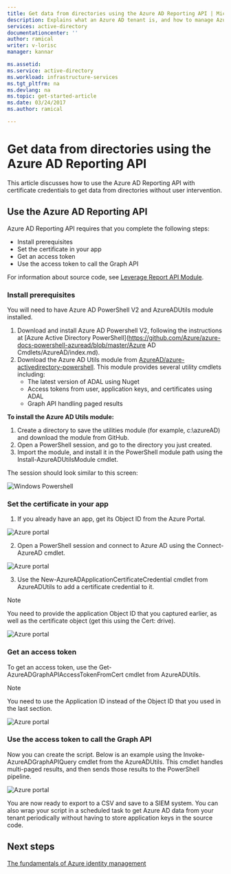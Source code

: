 ```yaml
---
title: Get data from directories using the Azure AD Reporting API | Microsoft Docs
description: Explains what an Azure AD tenant is, and how to manage Azure through Azure Active Directory
services: active-directory
documentationcenter: ''
author: ramical
writer: v-lorisc
manager: kannar

ms.assetid: 
ms.service: active-directory
ms.workload: infrastructure-services
ms.tgt_pltfrm: na
ms.devlang: na
ms.topic: get-started-article
ms.date: 03/24/2017
ms.author: ramical

---
```

# Get data from directories using the Azure AD Reporting API
This article discusses how to use the Azure AD Reporting API with certificate credentials to get data from directories without user intervention. 

## Use the Azure AD Reporting API 
Azure AD Reporting API requires that you complete the following steps:
 *	Install prerequisites
 *	Set the certificate in your app
 *	Get an access token
 *	Use the access token to call the Graph API

For information about source code, see [Leverage Report API Module](https://github.com/AzureAD/azure-activedirectory-powershell/tree/gh-pages/Modules/AzureADUtils). 

### Install prerequisites
You will need to have Azure AD PowerShell V2 and AzureADUtils module installed.

1. Download and install Azure AD Powershell V2, following the instructions at [Azure Active Directory PowerShell](https://github.com/Azure/azure-docs-powershell-azuread/blob/master/Azure AD Cmdlets/AzureAD/index.md).
2. Download the Azure AD Utils module from [AzureAD/azure-activedirectory-powershell](https://github.com/AzureAD/azure-activedirectory-powershell/blob/gh-pages/Modules/AzureADUtils/AzureADUtils.psm1). 
  This module provides several utility cmdlets including:
   * The latest version of ADAL using Nuget
   * Access tokens from user, application keys, and certificates using ADAL
   * Graph API handling paged results

**To install the Azure AD Utils module:**

1. Create a directory to save the utilities module (for example, c:\azureAD) and download the module from GitHub.
2. Open a PowerShell session, and go to the directory you just created. 
3. Import the module, and install it in the PowerShell module path using the Install-AzureADUtilsModule cmdlet. 

The session should look similar to this screen:

  ![Windows Powershell](./media/active-directory-report-api-with-certificates/windows-powershell.png)

### Set the certificate in your app
1. If you already have an app, get its Object ID from the Azure Portal. 

  ![Azure portal](./media/active-directory-report-api-with-certificates/azure-portal.png)

2. Open a PowerShell session and connect to Azure AD using the Connect-AzureAD cmdlet.

  ![Azure portal](./media/active-directory-report-api-with-certificates/connect-azuaread-cmdlet.png)

3. Use the New-AzureADApplicationCertificateCredential cmdlet from AzureADUtils to add a certificate credential to it. 

>[!Note]
>You need to provide the application Object ID that you captured earlier, as well as the certificate object (get this using the Cert: drive).
>


  ![Azure portal](./media/active-directory-report-api-with-certificates/add-certificate-credential.png)
  
### Get an access token

To get an access token, use the Get-AzureADGraphAPIAccessTokenFromCert cmdlet from AzureADUtils. 

>[!NOTE]
>You need to use the Application ID instead of the Object ID that you used in the last section.
>

 ![Azure portal](./media/active-directory-report-api-with-certificates/application-id.png)

### Use the access token to call the Graph API

Now you can create the script. Below is an example using the Invoke-AzureADGraphAPIQuery cmdlet from the AzureADUtils. This cmdlet handles multi-paged results, and then sends those results to the PowerShell pipeline. 

 ![Azure portal](./media/active-directory-report-api-with-certificates/script-completed.png)

You are now ready to export to a CSV and save to a SIEM system. You can also wrap your script in a scheduled task to get Azure AD data from your tenant periodically without having to store application keys in the source code. 

## Next steps
[The fundamentals of Azure identity management](https://docs.microsoft.com/en-us/azure/active-directory/fundamentals-identity)<br>



